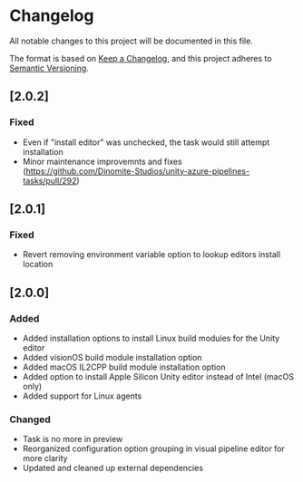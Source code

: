 # Changelog

All notable changes to this project will be documented in this file.

The format is based on [Keep a Changelog](https://keepachangelog.com/en/1.0.0/),
and this project adheres to [Semantic Versioning](https://semver.org/spec/v2.0.0.html).

## [2.0.2]

### Fixed

- Even if "install editor" was unchecked, the task would still attempt installation
- Minor maintenance improvemnts and fixes (https://github.com/Dinomite-Studios/unity-azure-pipelines-tasks/pull/292)

## [2.0.1]

### Fixed

- Revert removing environment variable option to lookup editors install location

## [2.0.0]

### Added

- Added installation options to install Linux build modules for the Unity editor
- Added visionOS build module installation option
- Added macOS IL2CPP build module installation option
- Added option to install Apple Silicon Unity editor instead of Intel (macOS only)
- Added support for Linux agents

### Changed

- Task is no more in preview
- Reorganized configuration option grouping in visual pipeline editor for more clarity
- Updated and cleaned up external dependencies